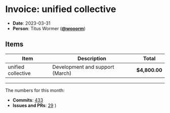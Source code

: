# Invoice: unified collective

*   **Date**: 2023-03-31
*   **Person**: Titus Wormer ([**@wooorm**](https://github.com/wooorm))

## Items

| Item               | Description                     | Total         |
| ------------------ | ------------------------------- | ------------- |
| unified collective | Development and support (March) | **$4,800.00** |

***

The numbers for this month:

*   **Commits**: [433](https://github.com/search?q=author%3Awooorm+committer-date%3A%222023-01-31..2023-03-31%22\&type=commits)
*   **Issues and PRs**: [29](https://github.com/search?q=author%3Awooorm+created%3A%222023-01-31..2023-03-31%22\&type=issues)
    )
